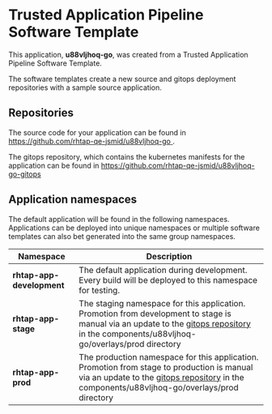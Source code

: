 # Trusted Application Pipeline Software Template

This application, **u88vljhoq-go**, was created from a Trusted Application Pipeline Software Template.

The software templates create a new source and gitops deployment repositories with a sample source application. 

## Repositories

The source code for your application can be found in [https://github.com/rhtap-qe-jsmid/u88vljhoq-go ](https://github.com/rhtap-qe-jsmid/u88vljhoq-go ).
 
The gitops repository, which contains the kubernetes manifests for the application can be found in 
[https://github.com/rhtap-qe-jsmid/u88vljhoq-go-gitops ](https://github.com/rhtap-qe-jsmid/u88vljhoq-go-gitops ) 

## Application namespaces 

The default application will be found in the following namespaces. Applications can be deployed into unique namespaces or multiple software templates can also bet generated into the same group namespaces.  

|  Namespace   |  Description   |  
| -------- | -------- |   
| **rhtap-app-development** | The default application during development. Every build will be deployed to this namespace for testing. | 
| **rhtap-app-stage** | The staging namespace for this application. Promotion from development to stage is manual via an update to the [gitops repository](https://github.com/rhtap-qe-jsmid/u88vljhoq-go-gitops ) in the components/u88vljhoq-go/overlays/prod directory |  
| **rhtap-app-prod** | The production namespace for this application. Promotion from stage to production is manual via an update to the [gitops repository](https://github.com/rhtap-qe-jsmid/u88vljhoq-go-gitops ) in the components/u88vljhoq-go/overlays/prod directory | 